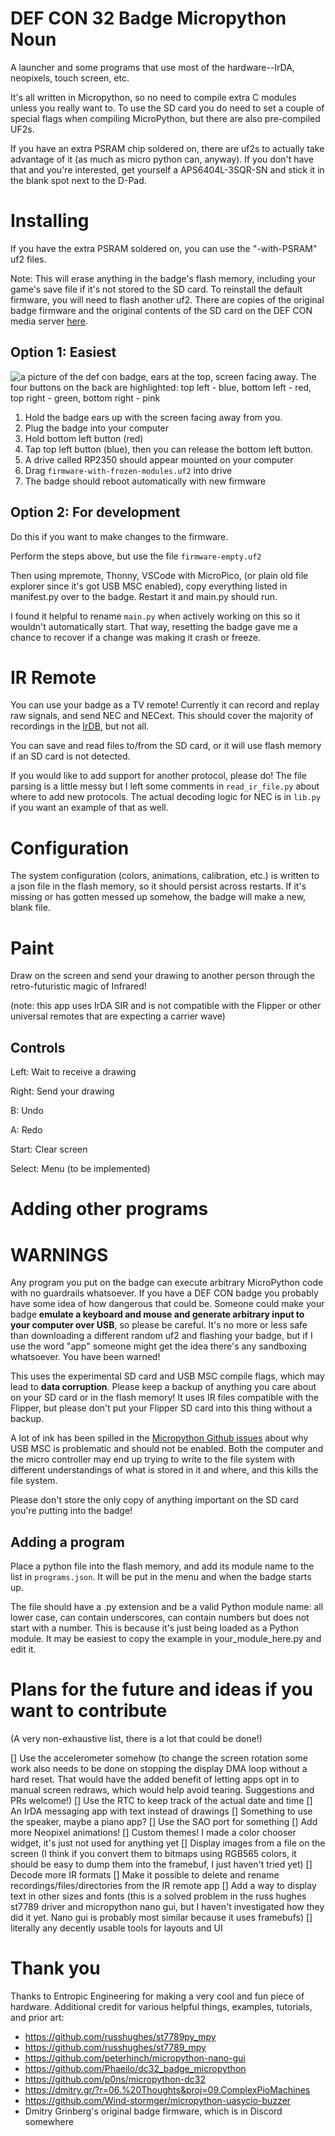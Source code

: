 # DEF CON 32 Badge Micropython Noun
A launcher and some programs that use most of the hardware--IrDA, neopixels, touch screen, etc.

It's all written in Micropython, so no need to compile extra C modules unless you really want to. To use the SD card you do need to set a couple of special flags when compiling MicroPython, but there are also pre-compiled UF2s.

If you have an extra PSRAM chip soldered on, there are uf2s to actually take advantage of it (as much as micro python can, anyway). If you don't have that and you're interested, get yourself a APS6404L-3SQR-SN and stick it in the blank spot next to the D-Pad.

# Installing
If you have the extra PSRAM soldered on, you can use the "-with-PSRAM" uf2 files.

Note: This will erase anything in the badge's flash memory, including your game's save file if it's not stored to the SD card. To reinstall the default firmware, you will need to flash another uf2. There are copies of the original badge firmware and the original contents of the SD card on the DEF CON media server [here](https://media.defcon.org/DEF%20CON%2032/DEF%20CON%2032%20badge/).

## Option 1: Easiest
![a picture of the def con badge, ears at the top, screen facing away. The four buttons on the back are highlighted: top left - blue, bottom left - red, top right - green, bottom right - pink](badgeback.jpg)

1. Hold the badge ears up with the screen facing away from you.
2. Plug the badge into your computer
3. Hold bottom left button (red)
4. Tap top left button (blue), then you can release the bottom left button.
5. A drive called RP2350 should appear mounted on your computer
6. Drag `firmware-with-frozen-modules.uf2` into drive
7. The badge should reboot automatically with new firmware

## Option 2: For development
Do this if you want to make changes to the firmware.

Perform the steps above, but use the file `firmware-empty.uf2`

Then using mpremote, Thonny, VSCode with MicroPico, (or plain old file explorer since it's got USB MSC enabled), copy everything listed in manifest.py over to the badge. Restart it and main.py should run. 

I found it helpful to rename `main.py` when actively working on this so it wouldn't automatically start. That way, resetting the badge gave me a chance to recover if a change was making it crash or freeze.

# IR Remote
You can use your badge as a TV remote! Currently it can record and replay raw signals, and send NEC and NECext. This should cover the majority of recordings in the [IrDB](https://github.com/Lucaslhm/Flipper-IRDB), but not all. 

You can save and read files to/from the SD card, or it will use flash memory if an SD card is not detected.

If you would like to add support for another protocol, please do! The file parsing is a little messy but I left some comments in `read_ir_file.py` about where to add new protocols. The actual decoding logic for NEC is in `lib.py` if you want an example of that as well.


# Configuration
The system configuration (colors, animations, calibration, etc.) is written to a json file in the flash memory, so it should persist across restarts. If it's missing or has gotten messed up somehow, the badge will make a new, blank file. 

# Paint
Draw on the screen and send your drawing to another person through the retro-futuristic magic of Infrared! 

(note: this app uses IrDA SIR and is not compatible with the Flipper or other universal remotes that are expecting a carrier wave)

## Controls

Left: Wait to receive a drawing

Right: Send your drawing

B: Undo

A: Redo

Start: Clear screen

Select: Menu (to be implemented)

# Adding other programs

# WARNINGS
Any program you put on the badge can execute arbitrary MicroPython code with no guardrails whatsoever. If you have a DEF CON badge you probably have some idea of how dangerous that could be. Someone could make your badge **emulate a keyboard and mouse and generate arbitrary input to your computer over USB**, so please be careful. It's no more or less safe than downloading a different random uf2 and flashing your badge, but if I use the word "app" someone might get the idea there's any sandboxing whatsoever. You have been warned!

This uses the experimental SD card and USB MSC compile flags, which may lead to **data corruption**. Please keep a backup of anything you care about on your SD card or in the flash memory! It uses IR files compatible with the Flipper, but please don't put your Flipper SD card into this thing without a backup.

A lot of ink has been spilled in the [Micropython Github issues](https://github.com/micropython/micropython/issues/8426) about why USB MSC is problematic and should not be enabled. Both the computer and the micro controller may end up trying to write to the file system with different understandings of what is stored in it and where, and this kills the file system. 

Please don't store the only copy of anything important on the SD card you're putting into the badge!

## Adding a program
Place a python file into the flash memory, and add its module name to the list in `programs.json`. It will be put in the menu and when the badge starts up. 

The file should have a .py extension and be a valid Python module name: all lower case, can contain underscores, can contain numbers but does not start with a number. This is because it's just being loaded as a Python module. It may be easiest to copy the example in your_module_here.py and edit it.

# Plans for the future and ideas if you want to contribute
(A very non-exhaustive list, there is a lot that could be done!)

[] Use the accelerometer somehow (to change the screen rotation some work also needs to be done on stopping the display DMA loop without a hard reset. That would have the added benefit of letting apps opt in to manual screen redraws, which would help avoid tearing. Suggestions and PRs welcome!)
[] Use the RTC to keep track of the actual date and time
[] An IrDA messaging app with text instead of drawings
[] Something to use the speaker, maybe a piano app? 
[] Use the SAO port for something
[] Add more Neopixel animations!
[] Custom themes! I made a color chooser widget, it's just not used for anything yet
[] Display images from a file on the screen (I think if you convert them to bitmaps using RGB565 colors, it should be easy to dump them into the framebuf, I just haven't tried yet)
[] Decode more IR formats
[] Make it possible to delete and rename recordings/files/directories from the IR remote app
[] Add a way to display text in other sizes and fonts (this is a solved problem in the russ hughes st7789 driver and micropython nano gui, but I haven't investigated how they did it yet. Nano gui is probably most similar because it uses framebufs)
[] literally any decently usable tools for layouts and UI

# Thank you
Thanks to Entropic Engineering for making a very cool and fun piece of hardware. Additional credit for various helpful things, examples, tutorials, and prior art:

- https://github.com/russhughes/st7789py_mpy
- https://github.com/russhughes/st7789_mpy
- https://github.com/peterhinch/micropython-nano-gui
- https://github.com/Phaeilo/dc32_badge_micropython
- https://github.com/p0ns/micropython-dc32
- https://dmitry.gr/?r=06.%20Thoughts&proj=09.ComplexPioMachines
- https://github.com/Wind-stormger/micropython-uasycio-buzzer
- Dmitry Grinberg's original badge firmware, which is in Discord somewhere